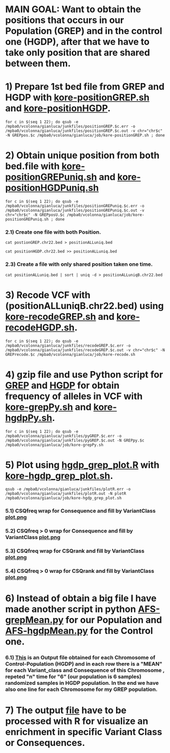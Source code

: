 # MAIN GOAL:  Want to obtain the positions that occurs in our Population (GREP) and in the control one (HGDP), after that we have to take only position that are shared between them.

# 1) Prepare 1st bed file from GREP and HGDP with [kore-positionGREP.sh](kore-positionGREP.sh) and [kore-positionHGDP](kore-positionHGDP.sh).
```
for c in $(seq 1 22); do qsub -e /mpba0/vcolonna/gianluca/junkfiles/positionGREP.$c.err -o /mpba0/vcolonna/gianluca/junkfiles/positionGREP.$c.out -v chr="chr$c" -N GREPpos.$c /mpba0/vcolonna/gianluca/job/kore-positionGREP.sh ; done 
```
# 2) Obtain unique position from both bed.file with [kore-positionGREPuniq.sh](kore-positionGREPuniq.sh) and [kore-positionHGDPuniq.sh](kore-positionHGDPuniq.sh)
```
for c in $(seq 1 22); do qsub -e /mpba0/vcolonna/gianluca/junkfiles/positionGREPuniq.$c.err -o /mpba0/vcolonna/gianluca/junkfiles/positionGREPuniq.$c.out -v chr="chr$c" -N GREPposU.$c /mpba0/vcolonna/gianluca/job/kore-positionGREPuniq.sh ; done 
```
### 2.1) Create one file with both Position.
```
cat postionGREP.chr22.bed > positionALLuniq.bed
```
```
cat positionHGDP.chr22.bed >> positionALLuniq.bed
```
### 2.3) Create a file with only shared position taken one time.
```
cat positionALLuniq.bed | sort | uniq -d > positionALLuniqB.chr22.bed
```
# 3) Recode VCF with (positionALLuniqB.chr22.bed) using [kore-recodeGREP.sh](kore-recodeGREP.sh) and [kore-recodeHGDP.sh](kore-recodeHGDP.sh).
```
for c in $(seq 1 22); do qsub -e /mpba0/vcolonna/gianluca/junkfiles/recodeGREP.$c.err -o /mpba0/vcolonna/gianluca/junkfiles/recodeGREP.$c.out -v chr="chr$c" -N GREPrecode.$c /mpba0/vcolonna/gianluca/job/kore-recode.sh 
```
# 4) gzip file and use Python script for [GREP](../filtering/AFS-GREP_grepl.py) and [HGDP](../filtering/AFS-HGDP_random_grepl.py) for obtain frequency of alleles in VCF with [kore-grepPy.sh](kore-grepPy.sh) and [kore-hgdpPy.sh](kore-hgdpPy.sh).
```
for c in $(seq 1 22); do qsub -e /mpba0/vcolonna/gianluca/junkfiles/pyGREP.$c.err -o /mpba0/vcolonna/gianluca/junkfiles/pyGREP.$c.out -N GREPpy.$c /mpba0/vcolonna/gianluca/job/kore-grepPy.sh 
```
# 5) Plot using [hgdp_grep_plot.R](hgdp_grep_plot.R) with [kore-hgdp_grep_plot.sh](kore-hgdp_grep_plot.sh).
```
qsub -e /mpba0/vcolonna/gianluca/junkfiles/plotR.err -o /mpba0/vcolonna/gianluca/junkfiles/plotR.out -N plotR /mpba0/vcolonna/gianluca/job/kore-hgdp_grep_plot.sh
```

### 5.1) CSQfreq wrap for Consequence and  fill by VariantClass [plot.png](plotWrapConsequence.png)

### 5.2) CSQfreq > 0 wrap for Consequence and  fill by VariantClass [plot.png](plotWrapConsequenceMTZ.png)

### 5.3) CSQfreq wrap for CSQrank and  fill by VariantClass [plot.png](plotWrapCSQrank.png)

### 5.4) CSQfreq > 0 wrap for CSQrank and  fill by VariantClass [plot.png](plotWrapCSQrankMTZ.png)


# 6) Instead of obtain a big file I have made another script in python [AFS-grepMean.py](AFS-grepMean.py) for our Population and [AFS-hgdpMean.py](AFS-hgdpMean.py) for the Control one.

### 6.1) [This](hgdp_grep_mean.tsv) is an Output file obtained for each Chromosome of Control-Population (HGDP) and in each row there is a "MEAN" for each Variant_class and Consequence of this Chromosome , repeted "n" time for "6" (our population is 6 samples) randomized samples in HGDP population. In the end we have also one line for each Chromosome for my GREP population.

# 7) The output [file](hgdp_grep_mean.tsv) have to be processed with R for visualize an enrichment in specific Variant Class or Consequences.
